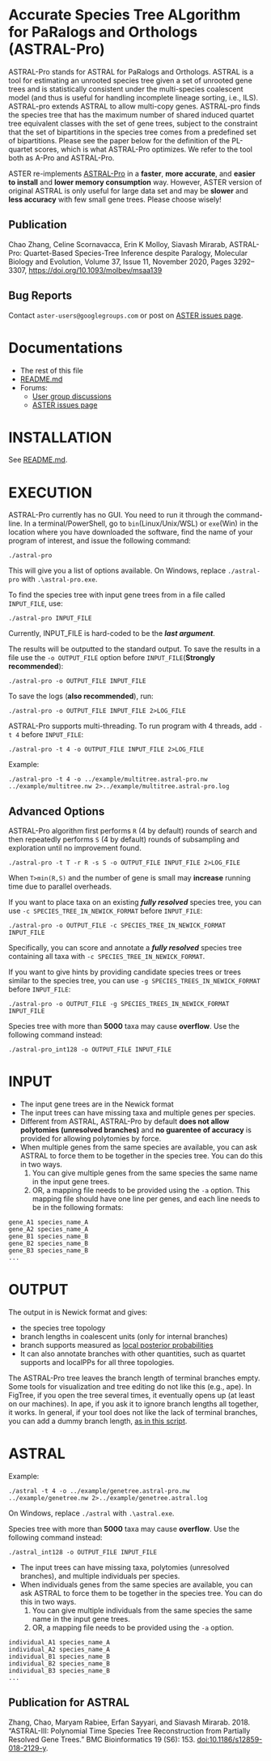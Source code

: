 # Accurate Species Tree ALgorithm for PaRalogs and Orthologs (ASTRAL-Pro)
ASTRAL-Pro stands for ASTRAL for PaRalogs and Orthologs. ASTRAL is a tool for estimating an unrooted species tree given a set of unrooted gene trees and is statistically consistent under the multi-species coalescent model (and thus is useful for handling incomplete lineage sorting, i.e., ILS). ASTRAL-pro extends ASTRAL to allow multi-copy genes. ASTRAL-pro finds the species tree that has the maximum number of shared induced quartet tree equivalent classes with the set of gene trees, subject to the constraint that the set of bipartitions in the species tree comes from a predefined set of bipartitions. Please see the paper below for the definition of the PL-quartet scores, which is what ASTRAL-Pro optimizes. We refer to the tool both as A-Pro and ASTRAL-Pro. 

ASTER re-implements [ASTRAL-Pro](https://github.com/chaoszhang/A-pro) in a **faster**, **more accurate**, and **easier to install** and **lower memory consumption** way. However, ASTER version of original ASTRAL is only useful for large data set and may be **slower** and **less accuracy** with few small gene trees. Please choose wisely!

## Publication

Chao Zhang, Celine Scornavacca, Erin K Molloy, Siavash Mirarab, ASTRAL-Pro: Quartet-Based Species-Tree Inference despite Paralogy, Molecular Biology and Evolution, Volume 37, Issue 11, November 2020, Pages 3292–3307, https://doi.org/10.1093/molbev/msaa139

## Bug Reports

Contact ``aster-users@googlegroups.com`` or post on [ASTER issues page](https://github.com/chaoszhang/ASTER/issues).

# Documentations
- The rest of this file
- [README.md](../README.md)
- Forums:
  - [User group discussions](https://groups.google.com/forum/#!forum/aster-users)
  - [ASTER issues page](https://github.com/chaoszhang/ASTER/issues)

# INSTALLATION
See [README.md](../README.md).

# EXECUTION
ASTRAL-Pro currently has no GUI. You need to run it through the command-line. In a terminal/PowerShell, go to `bin`(Linux/Unix/WSL) or `exe`(Win) in the location where you have downloaded the software, find the name of your program of interest, and issue the following command:

```
./astral-pro
```

This will give you a list of options available. On Windows, replace `./astral-pro` with `.\astral-pro.exe`.

To find the species tree with input gene trees from in a file called `INPUT_FILE`, use:

```
./astral-pro INPUT_FILE
```

Currently, INPUT_FILE is hard-coded to be the ***last argument***. 

The results will be outputted to the standard output. To save the results in a file use the `-o OUTPUT_FILE` option before `INPUT_FILE`(**Strongly recommended**):

```
./astral-pro -o OUTPUT_FILE INPUT_FILE
```

To save the logs (**also recommended**), run:

```
./astral-pro -o OUTPUT_FILE INPUT_FILE 2>LOG_FILE
```

ASTRAL-Pro supports multi-threading. To run program with 4 threads, add `-t 4` before `INPUT_FILE`:

```
./astral-pro -t 4 -o OUTPUT_FILE INPUT_FILE 2>LOG_FILE
```

Example: 
```
./astral-pro -t 4 -o ../example/multitree.astral-pro.nw ../example/multitree.nw 2>../example/multitree.astral-pro.log
```

## Advanced Options

ASTRAL-Pro algorithm first performs `R` (4 by default) rounds of search and then repeatedly performs `S` (4 by default) rounds of subsampling and exploration until no improvement found.

```
./astral-pro -t T -r R -s S -o OUTPUT_FILE INPUT_FILE 2>LOG_FILE
```

When `T>min(R,S)` and the number of gene is small may **increase** running time due to parallel overheads. 

If you want to place taxa on an existing ***fully resolved*** species tree, you can use `-c SPECIES_TREE_IN_NEWICK_FORMAT` before `INPUT_FILE`:

```
./astral-pro -o OUTPUT_FILE -c SPECIES_TREE_IN_NEWICK_FORMAT INPUT_FILE
```

Specifically, you can score and annotate a ***fully resolved*** species tree containing all taxa with `-c SPECIES_TREE_IN_NEWICK_FORMAT`.

If you want to give hints by providing candidate species trees or trees similar to the species tree, you can use `-g SPECIES_TREES_IN_NEWICK_FORMAT` before `INPUT_FILE`:

```
./astral-pro -o OUTPUT_FILE -g SPECIES_TREES_IN_NEWICK_FORMAT INPUT_FILE
```

Species tree with more than **5000** taxa may cause **overflow**. Use the following command instead:

```
./astral-pro_int128 -o OUTPUT_FILE INPUT_FILE
```

# INPUT
* The input gene trees are in the Newick format
* The input trees can have missing taxa and multiple genes per species.
* Different from ASTRAL, ASTRAL-Pro by default **does not allow polytomies (unresolved branches)** and **no guarentee of accuracy** is provided for allowing polytomies by force.
* When multiple genes from the same species are available, you can ask ASTRAL to force them to be together in the species tree. You can do this in two ways.
  1. You can give multiple genes from the same species the same name in the input gene trees.
  2. OR, a mapping file needs to be provided using the `-a` option. This mapping file should have one line per genes, and each line needs to be in the following formats:

```
gene_A1 species_name_A
gene_A2 species_name_A
gene_B1 species_name_B
gene_B2 species_name_B
gene_B3 species_name_B
...
```

# OUTPUT
The output in is Newick format and gives:

* the species tree topology
* branch lengths in coalescent units (only for internal branches)
* branch supports measured as [local posterior probabilities](http://mbe.oxfordjournals.org/content/early/2016/05/12/molbev.msw079.short?rss=1)
* It can also annotate branches with other quantities, such as quartet supports and localPPs for all three topologies.

The ASTRAL-Pro tree leaves the branch length of terminal branches empty. Some tools for visualization and tree editing do not like this (e.g., ape). In FigTree, if you open the tree several times, it eventually opens up (at least on our machines). In ape, if you ask it to ignore branch lengths all together, it works. In general, if your tool does not like the lack of terminal branches, you can add a dummy branch length, [as in this script](https://github.com/smirarab/global/blob/master/src/mirphyl/utils/add-bl.py).

# ASTRAL
Example: 
```
./astral -t 4 -o ../example/genetree.astral-pro.nw ../example/genetree.nw 2>../example/genetree.astral.log
```
On Windows, replace `./astral` with `.\astral.exe`.

Species tree with more than **5000** taxa may cause **overflow**. Use the following command instead:
```
./astral_int128 -o OUTPUT_FILE INPUT_FILE
```

* The input trees can have missing taxa, polytomies (unresolved branches), and multiple individuals per species.
* When individuals genes from the same species are available, you can ask ASTRAL to force them to be together in the species tree. You can do this in two ways.
  1. You can give multiple individuals from the same species the same name in the input gene trees.
  2. OR, a mapping file needs to be provided using the `-a` option.
```
individual_A1 species_name_A
individual_A2 species_name_A
individual_B1 species_name_B
individual_B2 species_name_B
individual_B3 species_name_B
...
```
## Publication for ASTRAL
Zhang, Chao, Maryam Rabiee, Erfan Sayyari, and Siavash Mirarab. 2018. “ASTRAL-III: Polynomial Time Species Tree Reconstruction from Partially Resolved Gene Trees.” BMC Bioinformatics 19 (S6): 153. [doi:10.1186/s12859-018-2129-y](https://doi.org/10.1186/s12859-018-2129-y).
